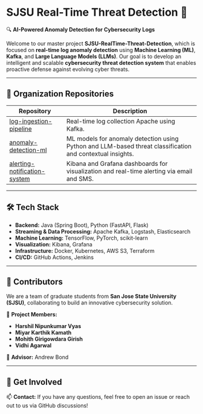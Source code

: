 # SJSU Real-Time Threat Detection 🚀  
🔍 **AI-Powered Anomaly Detection for Cybersecurity Logs**  

Welcome to our master project **SJSU-RealTime-Threat-Detection**, which is focused on **real-time log anomaly detection** using **Machine Learning (ML)**, **Kafka**, and **Large Language Models (LLMs)**. Our goal is to develop an intelligent and scalable **cybersecurity threat detection system** that enables proactive defense against evolving cyber threats.  

---

## 🔗 Organization Repositories
| Repository | Description |
|------------|-------------|
| [log-ingestion-pipeline](https://github.com/SJSU-RealTime-Threat-Detection/log-ingestion-pipeline) | Real-time log collection Apache using Kafka. |
| [anomaly-detection-ml](https://github.com/SJSU-RealTime-Threat-Detection/anomaly-detection-ml) | ML models for anomaly detection using Python and LLM-based threat classification and contextual insights. |
| [alerting-notification-system](https://github.com/SJSU-RealTime-Threat-Detection/alerting-notification-system) | Kibana and Grafana dashboards for visualization and real-time alerting via email and SMS. |

---

## 🛠️ Tech Stack
- **Backend:** Java (Spring Boot), Python (FastAPI, Flask)  
- **Streaming & Data Processing:** Apache Kafka, Logstash, Elasticsearch  
- **Machine Learning:** TensorFlow, PyTorch, scikit-learn  
- **Visualization:** Kibana, Grafana  
- **Infrastructure:** Docker, Kubernetes, AWS S3, Terraform  
- **CI/CD:** GitHub Actions, Jenkins  

---

## 👥 Contributors
We are a team of graduate students from **San Jose State University (SJSU)**, collaborating to build an innovative cybersecurity solution.  

👤 **Project Members:**  
- **Harshil Nipunkumar Vyas**  
- **Miyar Karthik Kamath**  
- **Mohith Girigowdara Girish**  
- **Vidhi Agarwal**  

📌 **Advisor:** Andrew Bond  

---

## 🚀 Get Involved

📫 **Contact:** If you have any questions, feel free to open an issue or reach out to us via GitHub discussions!  
